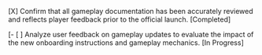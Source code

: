[X] Confirm that all gameplay documentation has been accurately reviewed and reflects player feedback prior to the official launch. [Completed]

[- [ ] Analyze user feedback on gameplay updates to evaluate the impact of the new onboarding instructions and gameplay mechanics. [In Progress]